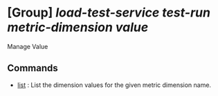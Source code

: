 # [Group] _load-test-service test-run metric-dimension value_

Manage Value

## Commands

- [list](/Commands/load-test-service/test-run/metric-dimension/value/_list.md)
: List the dimension values for the given metric dimension name.
